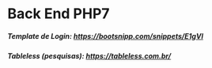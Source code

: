 # Back End PHP7

##### Template de Login: https://bootsnipp.com/snippets/E1gVl
##### Tableless (pesquisas): https://tableless.com.br/
